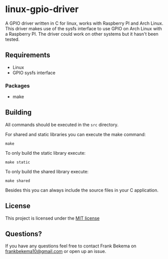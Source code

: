 # linux-gpio-driver
A GPIO driver written in C for linux, works with Raspberry PI and Arch Linux. 
This driver makes use of the sysfs interface to use GPIO on Arch Linux with a Raspberry PI.
The driver could work on other systems but it hasn't been tested.

## Requirements
- Linux
- GPIO sysfs interface


### Packages
- make

## Building
All commands should be executed in the ``src`` directory.

For shared and static libraries you can execute the make command:
```
make
```

To only build the static library execute:
```
make static
```

To only build the shared library execute:
```
make shared
```

Besides this you can always include the source files in your C application.

## License
This project is licensed under the [MIT license](https://opensource.org/licenses/MIT)

## Questions?
If you have any questions feel free to contact Frank Bekema on frankbekema10@gmail.com or open up an issue.
